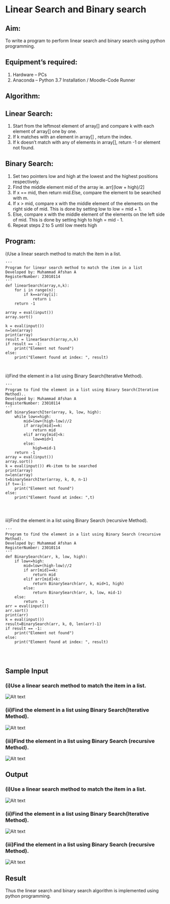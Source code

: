 # Linear Search and Binary search
## Aim:
To write a program to perform linear search and binary search using python programming.
## Equipment’s required:
1.	Hardware – PCs
2.	Anaconda – Python 3.7 Installation / Moodle-Code Runner
## Algorithm:
## Linear Search:
1.	Start from the leftmost element of array[] and compare k with each element of array[] one by one.
2.	If k matches with an element in array[] , return the index.
3.	If k doesn’t match with any of elements in array[], return -1 or element not found.
## Binary Search:
1.	Set two pointers low and high at the lowest and the highest positions respectively.
2.	Find the middle element mid of the array ie. arr[(low + high)/2]
3.	If x == mid, then return mid.Else, compare the element to be searched with m.
4.	If x > mid, compare x with the middle element of the elements on the right side of mid. This is done by setting low to low = mid + 1.
5.	Else, compare x with the middle element of the elements on the left side of mid. This is done by setting high to high = mid - 1.
6.	Repeat steps 2 to 5 until low meets high
## Program:
i)Use a linear search method to match the item in a list.
```
''' 
Program for linear search method to match the item in a list
Developed by: Muhammad Afshan A
RegisterNumber: 23010114
'''
def linearSearch(array,n,k):
    for i in range(n):
        if k==array[i]:
            return i
    return -1
    
array = eval(input())
array.sort()

k = eval(input())
n=len(array)
print(array)
result = linearSearch(array,n,k)
if result == -1:
    print("Element not found")
else:
    print("Element found at index: ", result)



```
ii)Find the element in a list using Binary Search(Iterative Method).
```
''' 
Program to find the element in a list using Binary Search(Iterative Method)..
Developed by: Muhammad Afshan A
RegisterNumber: 23010114
'''
def binarySearchIter(array, k, low, high):
    while low<=high:
        mid=low+(high-low)//2
        if array[mid]==k:
            return mid
        elif array[mid]<k:
            low=mid+1
        else:
            high=mid-1
    return -1
array = eval(input())
array.sort()
k = eval(input()) #k-item to be searched
print(array)
n=len(array)
t=binarySearchIter(array, k, 0, n-1)
if t==-1:
    print("Element not found")
else:
    print("Element found at index: ",t)




```
iii)Find the element in a list using Binary Search (recursive Method).
```
''' 
Program to find the element in a list using Binary Search (recursive Method).
Developed by: Muhammad Afshan A
RegisterNumber: 23010114 
'''
def BinarySearch(arr, k, low, high):
    if low<=high:
        mid=low+(high-low)//2
        if arr[mid]==k:
            return mid
        elif arr[mid]<k:
            return BinarySearch(arr, k, mid+1, high)
        else:
            return BinarySearch(arr, k, low, mid-1)
    else:
        return -1
arr = eval(input())
arr.sort()
print(arr)
k = eval(input())
result=BinarySearch(arr, k, 0, len(arr)-1)
if result == -1:
    print("Element not found")
else:
    print("Element found at index: ", result)




```
## Sample Input 
### (i)Use a linear search method to match the item in a list.
![Alt text](1.png)
### (ii)Find the element in a list using Binary Search(Iterative Method).
![Alt text](2.png)
### (iii)Find the element in a list using Binary Search (recursive Method).
![Alt text](3.png)
## Output

### (i)Use a linear search method to match the item in a list.
![Alt text](search1.png)
### (ii)Find the element in a list using Binary Search(Iterative Method).
![Alt text](search2.png)
### (iii)Find the element in a list using Binary Search (recursive Method).
![Alt text](search3.png)



## Result
Thus the linear search and binary search algorithm is implemented using python programming.
